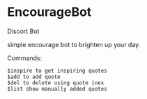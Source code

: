 # EncourageBot
Discort Bot

simple encourage bot to brighten up your day.

Commands:
```
$inspire to get inspiring quotes
$add to add quote
$del to delete using quote inex
$list show manually added quotes
```
